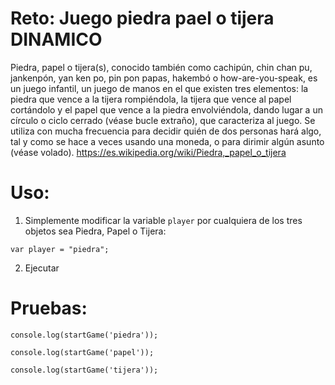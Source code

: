 # Reto: Juego piedra pael o tijera DINAMICO

Piedra, papel o tijera(s), conocido también como cachipún, chin chan pu, jankenpón, yan ken po, pin pon papas, hakembó o how-are-you-speak, es un juego infantil, un juego de manos en el que existen tres elementos: la piedra que vence a la tijera rompiéndola, la tijera que vence al papel cortándolo y el papel que vence a la piedra envolviéndola, dando lugar a un círculo o ciclo cerrado (véase bucle extraño), que caracteriza al juego. Se utiliza con mucha frecuencia para decidir quién de dos personas hará algo, tal y como se hace a veces usando una moneda, o para dirimir algún asunto (véase volado). https://es.wikipedia.org/wiki/Piedra,_papel_o_tijera

# Uso:

1. Simplemente modificar la variable `player` por cualquiera de los tres objetos sea Piedra, Papel o Tijera:

`var player = "piedra";`

2. Ejecutar

# Pruebas:

`console.log(startGame('piedra'));`

`console.log(startGame('papel'));`

`console.log(startGame('tijera'));`
